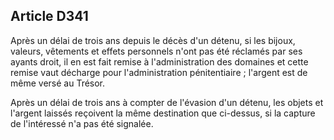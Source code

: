 Article D341
----
Après un délai de trois ans depuis le décès d'un détenu, si les bijoux, valeurs,
vêtements et effets personnels n'ont pas été réclamés par ses ayants droit, il
en est fait remise à l'administration des domaines et cette remise vaut décharge
pour l'administration pénitentiaire ; l'argent est de même versé au Trésor.

Après un délai de trois ans à compter de l'évasion d'un détenu, les objets et
l'argent laissés reçoivent la même destination que ci-dessus, si la capture de
l'intéressé n'a pas été signalée.
